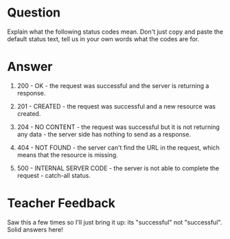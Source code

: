# Question

Explain what the following status codes mean. Don't just copy and paste the default status text, tell us in your own words what the codes are for.

# Answer

1. 200 - OK - the request was successful and the server is returning a response.

2. 201 - CREATED - the request was successful and a new resource was created.

3. 204 - NO CONTENT - the request was successful but it is not returning any data - the server side has nothing to send as a response.

4. 404 - NOT FOUND - the server can't find the URL in the request, which means that the resource is missing.

5. 500 - INTERNAL SERVER CODE - the server is not able to complete the request - catch-all status.

# Teacher Feedback
Saw this a few times so I'll just bring it up: its "successful" not "successful". Solid answers here!
